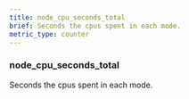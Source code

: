```yaml
---
title: node_cpu_seconds_total
brief: Seconds the cpus spent in each mode.
metric_type: counter
---
```

### node_cpu_seconds_total

Seconds the cpus spent in each mode.